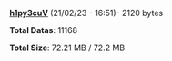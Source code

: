 [**h1py3cuV**](/data/h1py3cuV.txt) (21/02/23 - 16:51)- 2120 bytes

**Total Datas**: 11168

**Total Size**: 72.21 MB / 72.2 MB